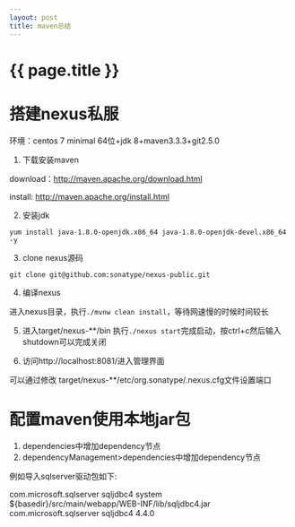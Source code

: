 ```yaml
---
layout: post
title: maven总结
---
```

{{ page.title }}
================

# 搭建nexus私服

环境：centos 7 minimal 64位+jdk 8+maven3.3.3+git2.5.0

1. 下载安装maven

download：http://maven.apache.org/download.html

install: http://maven.apache.org/install.html

2. 安装jdk

`yum install java-1.8.0-openjdk.x86_64 java-1.8.0-openjdk-devel.x86_64 -y`

3. clone nexus源码

`git clone git@github.com:sonatype/nexus-public.git`

4. 编译nexus

进入nexus目录，执行`./mvnw clean install`，等待网速慢的时候时间较长

5. 进入target/nexus-**/bin 执行`./nexus start`完成启动，按ctrl+c然后输入shutdown可以完成关闭

6. 访问http://localhost:8081/进入管理界面

可以通过修改 target/nexus-**/etc/org.sonatype/.nexus.cfg文件设置端口


# 配置maven使用本地jar包

1. dependencies中增加dependency节点
2. dependencyManagement>dependencies中增加dependency节点

例如导入sqlserver驱动包如下:

<dependency>
    <groupId>com.microsoft.sqlserver</groupId>
    <artifactId>sqljdbc4</artifactId>
    <scope>system</scope>
    <systemPath>${basedir}/src/main/webapp/WEB-INF/lib/sqljdbc4.jar</systemPath>
</dependency>

<dependencyManagement>
    <dependencies>
        <dependency>
            <groupId>com.microsoft.sqlserver</groupId>
            <artifactId>sqljdbc4</artifactId>
            <version>4.4.0</version>
        </dependency>
    </dependencies>
</dependencyManagement>